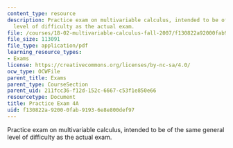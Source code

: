 ```yaml
---
content_type: resource
description: Practice exam on multivariable calculus, intended to be of the same general
  level of difficulty as the actual exam.
file: /courses/18-02-multivariable-calculus-fall-2007/f130822a92000fab91936e8e800def97_prac4a.pdf
file_size: 113091
file_type: application/pdf
learning_resource_types:
- Exams
license: https://creativecommons.org/licenses/by-nc-sa/4.0/
ocw_type: OCWFile
parent_title: Exams
parent_type: CourseSection
parent_uid: 211fcc36-f12d-152c-6667-c53f1e850e66
resourcetype: Document
title: Practice Exam 4A
uid: f130822a-9200-0fab-9193-6e8e800def97
---
```

Practice exam on multivariable calculus, intended to be of the same general level of difficulty as the actual exam.